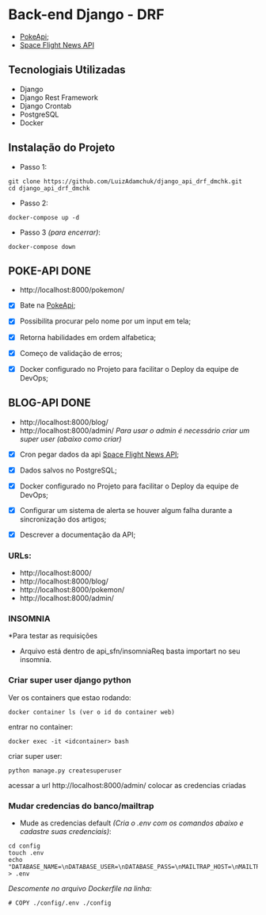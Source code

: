 # Back-end Django - DRF

- [PokeApi](https://pokeapi.co/);
- [Space Flight News API](https://www.spaceflightnewsapi.net/)

## Tecnologiais Utilizadas

- Django
- Django Rest Framework
- Django Crontab
- PostgreSQL
- Docker

## Instalação do Projeto

- Passo 1:

```
git clone https://github.com/LuizAdamchuk/django_api_drf_dmchk.git
cd django_api_drf_dmchk
```

- Passo 2:

```
docker-compose up -d
```

- Passo 3 _(para encerrar)_:

```
docker-compose down
```

## POKE-API DONE

- http://localhost:8000/pokemon/

- [x] Bate na [PokeApi](https://pokeapi.co/);

- [x] Possibilita procurar pelo nome por um input em tela;

- [x] Retorna habilidades em ordem alfabetica;

- [x] Começo de validação de erros;

- [x] Docker configurado no Projeto para facilitar o Deploy da equipe de DevOps;

## BLOG-API DONE

- http://localhost:8000/blog/
- http://localhost:8000/admin/ _Para usar o admin é necessário criar um super user (abaixo como criar)_

- [x] Cron pegar dados da api [Space Flight News API](https://www.spaceflightnewsapi.net/);

- [x] Dados salvos no PostgreSQL;

- [x] Docker configurado no Projeto para facilitar o Deploy da equipe de DevOps;

- [x] Configurar um sistema de alerta se houver algum falha durante a sincronização dos artigos;

- [x] Descrever a documentação da API;

### URLs:

- http://localhost:8000/
- http://localhost:8000/blog/
- http://localhost:8000/pokemon/
- http://localhost:8000/admin/

### INSOMNIA

\*Para testar as requisições

- Arquivo está dentro de api_sfn/insomniaReq basta importart no seu insomnia.

### Criar super user django python

Ver os containers que estao rodando:

```
docker container ls (ver o id do container web)
```

entrar no container:

```
docker exec -it <idcontainer> bash
```

criar super user:

```
python manage.py createsuperuser
```

acessar a url http://localhost:8000/admin/ colocar as credencias criadas

### Mudar credencias do banco/mailtrap

- Mude as credencias default _(Cria o .env com os comandos abaixo e cadastre suas credenciais)_:

```
cd config
touch .env
echo "DATABASE_NAME=\nDATABASE_USER=\nDATABASE_PASS=\nMAILTRAP_HOST=\nMAILTRAP_PORT=\nMAILTRAP_HOST_USER=\nMAULTRAP_HOST_PASS=\n" > .env
```

_Descomente no arquivo Dockerfile na linha:_

```
# COPY ./config/.env ./config
```
